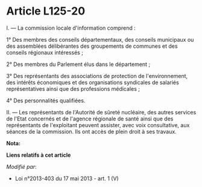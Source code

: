 # Article L125-20

I. ― La commission locale d'information comprend : 

1° Des membres des conseils départementaux, des conseils municipaux ou des assemblées délibérantes des groupements de
communes et des conseils régionaux intéressés ; 

2° Des membres du Parlement élus dans le département ; 

3° Des représentants des associations de protection de l'environnement, des intérêts économiques et des organisations
syndicales de salariés représentatives ainsi que des professions médicales ; 

4° Des personnalités qualifiées. 

II. ― Les représentants de l'Autorité de sûreté nucléaire, des autres services de l'Etat concernés et de l'agence régionale
de santé ainsi que des représentants de l'exploitant peuvent assister, avec voix consultative, aux séances de la commission.
Ils ont accès de plein droit à ses travaux.

**Nota:**



**Liens relatifs à cet article**

_Modifié par_:

  - Loi n°2013-403 du 17 mai 2013 - art. 1 (V)
